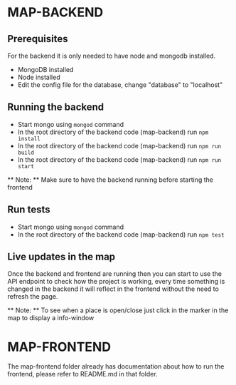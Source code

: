 # MAP-BACKEND
## Prerequisites ##
For the backend it is only needed to have node and mongodb installed.

 - MongoDB installed
 - Node installed
 - Edit the config file for the database, change "database" to "localhost"
 
## Running the backend ##
 - Start mongo using `mongod` command
 - In the root directory of the backend code (map-backend) run `npm install`
 - In the root directory of the backend code (map-backend) run `npm run build`
 - In the root directory of the backend code (map-backend) run `npm run start` 

** Note: ** Make sure to have the backend running before starting the frontend

## Run tests ##
  - Start mongo using `mongod` command
  - In the root directory of the backend code (map-backend) run `npm test`

## Live updates in the map ##

Once the backend and frontend are running then you can start to use the API endpoint to check how the project is working, every time something is changed in the backend it will reflect in the frontend without the need to refresh the page.

** Note: ** To see when a place is open/close just click in the marker in the map to display a info-window

# MAP-FRONTEND
The map-frontend folder already has documentation about how to run the frontend, please refer to README.md in that folder.
